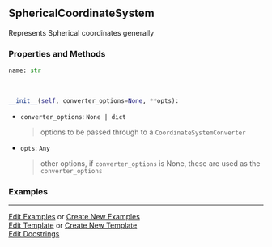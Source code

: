 ## <a id="McUtils.Coordinerds.CoordinateSystems.CommonCoordinateSystems.SphericalCoordinateSystem">SphericalCoordinateSystem</a>
Represents Spherical coordinates generally

### Properties and Methods
```python
name: str
```
<a id="McUtils.Coordinerds.CoordinateSystems.CommonCoordinateSystems.SphericalCoordinateSystem.__init__" class="docs-object-method">&nbsp;</a>
```python
__init__(self, converter_options=None, **opts): 
```

- `converter_options`: `None | dict`
    >options to be passed through to a `CoordinateSystemConverter`
- `opts`: `Any`
    >other options, if `converter_options` is None, these are used as the `converter_options`

### Examples


___

[Edit Examples](https://github.com/McCoyGroup/References/edit/gh-pages/Documentation/examples/McUtils/Coordinerds/CoordinateSystems/CommonCoordinateSystems/SphericalCoordinateSystem.md) or 
[Create New Examples](https://github.com/McCoyGroup/References/new/gh-pages/?filename=Documentation/examples/McUtils/Coordinerds/CoordinateSystems/CommonCoordinateSystems/SphericalCoordinateSystem.md) <br/>
[Edit Template](https://github.com/McCoyGroup/References/edit/gh-pages/Documentation/templates/McUtils/Coordinerds/CoordinateSystems/CommonCoordinateSystems/SphericalCoordinateSystem.md) or 
[Create New Template](https://github.com/McCoyGroup/References/new/gh-pages/?filename=Documentation/templates/McUtils/Coordinerds/CoordinateSystems/CommonCoordinateSystems/SphericalCoordinateSystem.md) <br/>
[Edit Docstrings](https://github.com/McCoyGroup/McUtils/edit/master/Coordinerds/CoordinateSystems/CommonCoordinateSystems.py?message=Update%20Docs)